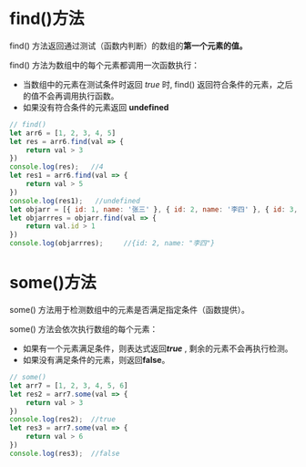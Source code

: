 # find()方法

find() 方法返回通过测试（函数内判断）的数组的**第一个元素的值。**

find() 方法为数组中的每个元素都调用一次函数执行：

- 当数组中的元素在测试条件时返回 *true* 时, find() 返回符合条件的元素，之后的值不会再调用执行函数。
- 如果没有符合条件的元素返回 **undefined**

```js
// find()
let arr6 = [1, 2, 3, 4, 5]
let res = arr6.find(val => {
    return val > 3
})
console.log(res);   //4
let res1 = arr6.find(val => {
    return val > 5
})
console.log(res1);   //undefined
let objarr = [{ id: 1, name: '张三' }, { id: 2, name: '李四' }, { id: 3, name: '王五' }]
let objarrres = objarr.find(val => {
    return val.id > 1
})
console.log(objarrres);     //{id: 2, name: "李四"}
```



# some()方法

some() 方法用于检测数组中的元素是否满足指定条件（函数提供）。

some() 方法会依次执行数组的每个元素：

- 如果有一个元素满足条件，则表达式返回***true*** , 剩余的元素不会再执行检测。
- 如果没有满足条件的元素，则返回**false**。

```js
// some()
let arr7 = [1, 2, 3, 4, 5, 6]
let res2 = arr7.some(val => {
    return val > 3
})
console.log(res2);  //true
let res3 = arr7.some(val => {
    return val > 6
})
console.log(res3);  //false
```

